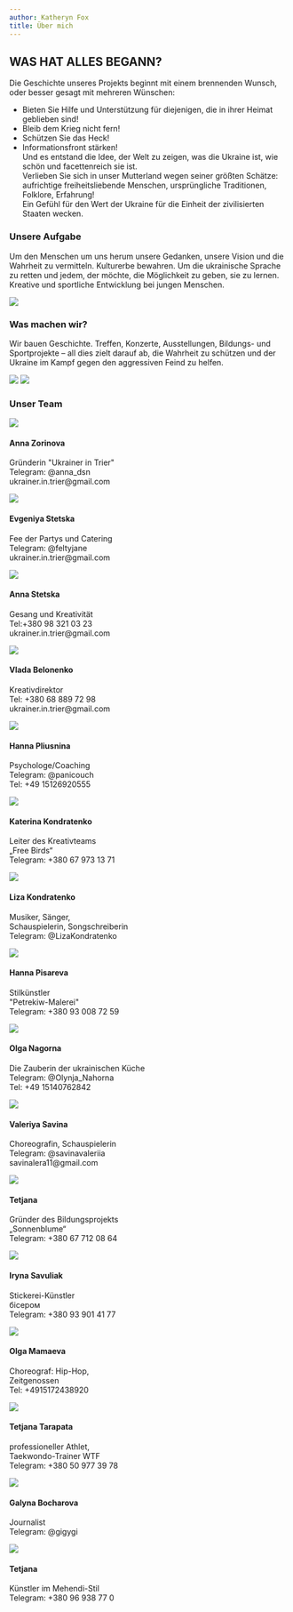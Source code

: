 ```yaml
---
author: Katheryn Fox
title: Über mich
---
```


<div class='text-left mt-8 mx-auto container'>
    <h2 class='uppercase text-4xl text-red-600 font-bold py-4'>WAS HAT ALLES BEGANN?</h2>
    <p>Die Geschichte unseres Projekts beginnt mit einem brennenden Wunsch, oder besser gesagt mit mehreren Wünschen:<br>

- Bieten Sie Hilfe und Unterstützung für diejenigen, die in ihrer Heimat geblieben sind!<br>
- Bleib dem Krieg nicht fern! <br>
- Schützen Sie das Heck! <br>
- Informationsfront stärken! <br>
Und es entstand die Idee, der Welt zu zeigen, was die Ukraine ist, wie schön und facettenreich sie ist. <br>Verlieben Sie sich in unser Mutterland wegen seiner größten Schätze: <br> aufrichtige freiheitsliebende Menschen, ursprüngliche Traditionen, Folklore, Erfahrung!<br> Ein Gefühl für den Wert der Ukraine für die Einheit der zivilisierten Staaten wecken.</p>
</div>

<div class='container bg-red-500 grid lg:grid-cols-2 gap-2 mx-auto my-4 '>
    <div class='text-left 3xl:px-24 lg:px-14 px-10 flex flex-col justify-around'>
        <h3 class='text-white text-2xl font-bold py-4'>Unsere Aufgabe</h3> 
        <p class='text-white py-4'>Um den Menschen um uns herum unsere Gedanken, unsere Vision und die Wahrheit zu vermitteln. Kulturerbe bewahren.
Um die ukrainische Sprache zu retten und jedem, der möchte, die Möglichkeit zu geben, sie zu lernen.
Kreative und sportliche Entwicklung bei jungen Menschen. </p>
        <img src='/aboutImg/our-mission.jpg' class='pb-8 md:w-10/12 lg:w-10/12 3xl:w-10/12 md:m-auto'>
    </div>
    <div class='text-left lg:px-14 px-10 flex flex-col justify-around relative' >
        <h3 class='text-white text-2xl font-bold py-4'>Was machen wir?</h3>
        <p class='text-white pb-10'>
Wir bauen Geschichte.
Treffen, Konzerte, Ausstellungen, Bildungs- und Sportprojekte – all dies zielt darauf ab, die Wahrheit zu schützen und der Ukraine im Kampf gegen den aggressiven Feind zu helfen.</p>
        <img src='/aboutImg/what-we-do-1.webp' class='pb-8 md:w-4/6 lg:w-4/6 3xl:w-4/6 m-auto md:m-0 lg:m-0 3xl:m-0'>
        <img src='/aboutImg/what-we-do-2.webp' class='absolute 3xl:top-52  ld:top-52 md:top-52 3xl:right-28 3xl:w-36 lg:right-20 lg:w-28 md:right-24 md:block lg:block 3xl:block hidden'>
    </div>
</div>
<div class='container m-auto my-4'>
    <h3 class='text-4xl font-bold text-red-600'>Unser Team</h3>
</div>
<div class='grid gap-4 3xl:grid-cols-4 lg:grid-cols-3 md:grid-cols-2 m-auto'>
    <div class='relative'>
        <img src='/aboutImg/ourTeam/e57edb_f4bd2241b33a4fa89cb557af819e7d93_mv2.jpg'>
        <div class='absolute bg-white bottom-0'>
            <h4 class='text-2xl p-2 '>Anna Zorinova</h4>
            <p class='px-2 pb-2'>Gründerin "Ukrainer in Trier"<br>
                Telegram: @anna_dsn <br>
                ukrainer.in.trier@gmail.com</p>
        </div>
    </div>
    <div class='relative'>
        <img src='/aboutImg/ourTeam/e57edb_daf7955f44864dbfb8b8c92e3791b9c2_mv2.jpg'>
        <div class='absolute bg-white bottom-0'>
            <h4 class='text-2xl p-2 '>Evgeniya Stetska</h4>
            <p class='px-2 pb-2'>Fee der Partys und Catering <br>
            Telegram: @feltyjane <br>
            ukrainer.in.trier@gmail.com</p>
        </div>
    </div>
    <div class='relative'>
        <img src='/aboutImg/ourTeam/e57edb_c4c7b5d8df4d466893f738a7badc7f6c_mv2.jpg'>
        <div class='absolute bg-white bottom-0'>
            <h4 class='text-2xl p-2 '>Anna Stetska</h4>
            <p class='px-2 pb-2'>Gesang und Kreativität<br>
            Tel:+380 98 321 03 23 <br>
            ukrainer.in.trier@gmail.com</p>
        </div>
    </div>
    <div class='relative'>
        <img src='/aboutImg/ourTeam/e57edb_772e302b0df8415985da4b83c6ff4c83_mv2.jpg'>
        <div class='absolute bg-white bottom-0'>
            <h4 class='text-2xl p-2 '>Vlada Belonenko</h4>
            <p class='px-2 pb-2'>Kreativdirektor<br>
            Tel: +380 68 889 72 98<br>
            ukrainer.in.trier@gmail.com</p>
        </div>
    </div>
    <div class='relative'>
        <img src='/aboutImg/ourTeam/e57edb_4265bc9abc744880b04928e9a47f5335_mv2.jpg'>
        <div class='absolute bg-white bottom-0'>
            <h4 class='text-2xl p-2'>Hanna Pliusnina</h4>
            <p class='px-2 pb-2'>Psychologe/Coaching <br>
            Telegram: @panicouch <br>
            Tel: +49 15126920555</p>
        </div>
    </div>
    <div class='relative'>
        <img src='/aboutImg/ourTeam/e57edb_f4bd2241b33a4fa89cb557af819e7d93_mv2.jpg'>
        <div class='absolute bg-white bottom-0'>
            <h4 class='text-2xl p-2 '>Katerina Kondratenko</h4>
            <p class='px-2 pb-2'>Leiter des Kreativteams <br>
            „Free Birds“<br>
            Telegram: +380 67 973 13 71</p>
        </div>
    </div>
    <div class='relative'>
        <img src='/aboutImg/ourTeam/e57edb_edd0dfb565fc4493ac5177df5e1969ef_mv2.jpg'>
        <div class='absolute bg-white bottom-0'>
            <h4 class='text-2xl p-2 '>Liza Kondratenko</h4>
            <p class='px-2 pb-2'>Musiker, Sänger, <br>
Schauspielerin, Songschreiberin <br>
            Telegram: @LizaKondratenko</p>
        </div>
    </div>
    <div class='relative'>
        <img src='/aboutImg/ourTeam/e57edb_cd6f97a205ec46208bb9ac4d8b900647_mv2.jpg'>
        <div class='absolute bg-white bottom-0'>
            <h4 class='text-2xl p-2 '>Hanna Pisareva</h4>
            <p class='px-2 pb-2'>Stilkünstler <br>
            "Petrekiw-Malerei" <br>
            Telegram: +380 93 008 72 59</p>
        </div>
    </div >
    <div class='relative'>
        <img src='/aboutImg/ourTeam/e57edb_93acaa516638493fb42b1115ac53868d_mv2.jpg'>
        <div class='absolute bg-white bottom-0'>
            <h4 class='text-2xl p-2 '>Olga Nagorna</h4>
            <p class='px-2 pb-2'>Die Zauberin der ukrainischen Küche<br>
            Telegram: @Olynja_Nahorna <br>
            Tel: +49 15140762842</p>
        </div>
    </div>
    <div class='relative'>
        <img src='/aboutImg/ourTeam/e57edb_173d9fccc6ff4ff6ba22de462d892a90_mv2.jpg'>
        <div class='absolute bg-white bottom-0'>
            <h4 class='text-2xl p-2 '>Valeriya Savina</h4>
            <p class='px-2 pb-2'>
Choreografin, Schauspielerin <br>
            Telegram: @savinavaleriia <br>
            savinalera11@gmail.com </p>
        </div>
    </div>
    <div class='relative'>
        <img src='/aboutImg/ourTeam/e57edb_c728cd6c2550432eb05542ffe294e17f_mv2.jpg'>
        <div class='absolute bg-white bottom-0'>
            <h4 class='text-2xl p-2 '>Tetjana</h4>
            <p class='px-2 pb-2'>Gründer des Bildungsprojekts<br>
             „Sonnenblume“<br>
            Telegram: +380 67 712 08 64</p>
        </div>
    </div>
    <div class='relative'>
        <img src='/aboutImg/ourTeam/e57edb_ee79e418be9f43879b6d7abe84dab45a_mv2.jpg'>
        <div class='absolute bg-white bottom-0'>
            <h4 class='text-2xl p-2 '>Iryna Savuliak</h4>
            <p class='px-2 pb-2'>Stickerei-Künstler <br>
             бісером<br>
            Telegram: +380 93 901 41 77</p>
        </div>
    </div>
    <div class='relative'>
        <img src='/aboutImg/ourTeam/e57edb_3dc08f9fce1e4134b1ac53b52c20ddca_mv2.jpg'>
        <div class='absolute bg-white bottom-0'>
            <h4 class='text-2xl p-2 '>Olga Mamaeva</h4>
            <p class='px-2 pb-2'>Choreograf: Hip-Hop,<br>
            Zeitgenossen <br>
            Tel: +4915172438920</p>
        </div>
    </div>
    <div class='relative'>
        <img src='/aboutImg/ourTeam/e57edb_a14f5e29a88a4fe1bdd818ec392cf911_mv2.jpg'>
        <div class='absolute bg-white bottom-0'>
            <h4 class='text-2xl p-2 '>Tetjana Tarapata</h4>
            <p class='px-2 pb-2'>
                professioneller Athlet,<br>
            Taekwondo-Trainer WTF <br>
            Telegram: +380 50 977 39 78</p>
        </div>
    </div>
    <div class='relative'>
        <img src='/aboutImg/ourTeam/e57edb_8b4abc690730460cb5ce09604e1c35b7_mv2.jpg'>
        <div class='absolute bg-white bottom-0'>
            <h4 class='text-2xl p-42'>Galyna Bocharova</h4>
            <p class='px-2 pb-2'>Journalist <br>
            Telegram: @gigygi</p>
        </div>
    </div>
    <div class='relative'>
        <img src='/aboutImg/ourTeam/e57edb_28367760492d4269b3818f13c7ea1f14_mv2.jpg'>
        <div class='absolute bg-white bottom-0'>
            <h4 class='text-2xl p-2 '>Tetjana</h4>
            <p class='px-2 pb-2'>Künstler im Mehendi-Stil<br>
            Telegram: +380 96 938 77 0</p>
        </div>
    </div>
</div>
